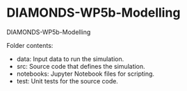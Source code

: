 # DIAMONDS-WP5b-Modelling
DIAMONDS-WP5b-Modelling

Folder contents:

- data: Input data to run the simulation.
- src: Source code that defines the simulation.
- notebooks: Jupyter Notebook files for scripting.
- test: Unit tests for the source code.

